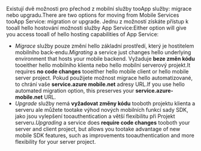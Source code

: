 <span data-ttu-id="c6a23-101">Existují dvě možnosti pro přechod z mobilní služby tooApp služby: migrace nebo upgradu.</span><span class="sxs-lookup"><span data-stu-id="c6a23-101">There are two options for moving from Mobile Services tooApp Service: migration or upgrade.</span></span> <span data-ttu-id="c6a23-102">Jednu z možností získáte přístup k tooall hello hostování možnosti služby App Service:</span><span class="sxs-lookup"><span data-stu-id="c6a23-102">Either option will give you access tooall of hello hosting capabilities of App Service:</span></span>

* <span data-ttu-id="c6a23-103">*Migrace* služby pouze změní hello základní prostředí, který je hostitelem mobilního back-endu.</span><span class="sxs-lookup"><span data-stu-id="c6a23-103">*Migrating* a service just changes hello underlying environment that hosts your mobile backend.</span></span> <span data-ttu-id="c6a23-104">Vyžaduje **beze změn kódu** tooeither hello mobilního klienta nebo hello mobilní serverový projekt.</span><span class="sxs-lookup"><span data-stu-id="c6a23-104">It requires **no code changes** tooeither hello mobile client or hello mobile server project.</span></span> <span data-ttu-id="c6a23-105">Pokud použijete možnost migrace hello automatizované, to chrání vaše **service.azure mobile.net** adresy URL.</span><span class="sxs-lookup"><span data-stu-id="c6a23-105">If you use hello automated migration option, this preserves your **service.azure-mobile.net** URL.</span></span> 
* <span data-ttu-id="c6a23-106">*Upgrade* služby nemá **vyžadovat změny kódu** tooboth projektu klienta a serveru ale můžete tootake výhod nových mobilních funkcí sady SDK, jako jsou vylepšení tooauthentication a větší flexibilitu při Projekt serveru.</span><span class="sxs-lookup"><span data-stu-id="c6a23-106">*Upgrading* a service does **require code changes** tooboth your server and client project, but allows you tootake advantage of new mobile SDK features, such as improvements tooauthentication and more flexibility for your server project.</span></span> 

